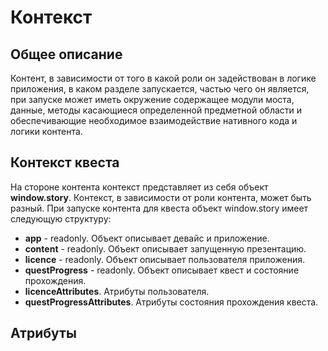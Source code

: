 # Контекст

## Общее описание

Контент, в зависимости от  того в какой роли он задействован в логике приложения, в каком разделе запускается, частью чего он является, при запуске может иметь окружение содержащее модули моста, данные, методы касающиеся определенной предметной области и обеспечивающие необходимое взаимодействие нативного кода и логики контента.

## Контекст квеста

На стороне контента контекст представляет из себя объект **window.story**.
Контекст, в зависимости от роли контента, может быть разный.
При запуске контента для квеста объект window.story имеет следующую структуру:

* **app** - readonly. Объект описывает девайс и приложение.
* **content** - readonly. Объект описывает запущенную презентацию.
* **licence** - readonly. Объект описывает пользователя приложения.
* **questProgress** - readonly. Объект описывает квест и состояние прохождения.
* **licenceAttributes**. Атрибуты пользователя.
* **questProgressAttributes**. Атрибуты состояния прохождения квеста.

## Атрибуты
